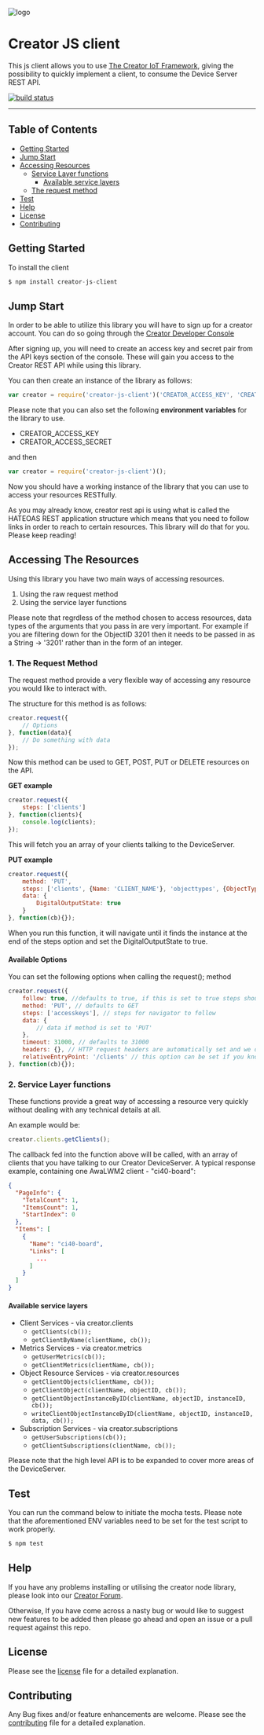 ![logo](https://static.creatordev.io/logo-md-s.svg)

# Creator JS client

This js client allows you to use [The Creator IoT Framework](https://docs.creatordev.io/deviceserver/guides/iot-framework/), giving the possibility to quickly implement a client, to consume the Device Server REST API.

[![build status](https://api.travis-ci.org/CreatorDev/creator-js-client.svg?branch=master)](http://travis-ci.org/CreatorDev/creator-js-client)

---

## Table of Contents

* [Getting Started](#getting-started)
* [Jump Start](#jump-start)
* [Accessing Resources](#accessing-the-resources)
    * [Service Layer functions](#1-service-layer-functions)
        * [Available service layers](#available-service-layers)
    * [The request method](#2-the-request-method)
* [Test](#test)
* [Help](#help)
* [License](#license)
* [Contributing](#contributing)


## Getting Started
To install the client
    
```js
$ npm install creator-js-client
```

## Jump Start

In order to be able to utilize this library you will have to sign up for a creator account. You can do so going through the [Creator Developer Console](http://console.creatordev.io)

After signing up, you will need to create an access key and secret pair from the API keys section of the console. These will gain you access to the Creator REST API while using this library.

You can then create an instance of the library as follows: 

```js
var creator = require('creator-js-client')('CREATOR_ACCESS_KEY', 'CREATOR_ACCESS_SECRET');
```
Please note that you can also set the following **environment variables** for the library to use. 

* CREATOR_ACCESS_KEY
* CREATOR_ACCESS_SECRET

and then 

```js
var creator = require('creator-js-client')();
```

Now you should have a working instance of the library that you can use to access your resources RESTfully.

As you may already know, creator rest api is using what is called the HATEOAS REST application structure which means that you need to follow links in order to reach to certain resources. This library will do that for you. Please keep reading!

## Accessing The Resources

Using this library you have two main ways of accessing resources. 

1. Using the raw request method
2. Using the service layer functions

Please note that regrdless of the method chosen to access resources, data types of the arguments that you pass in are very important. For example if you are filtering down for the ObjectID 3201 then it needs to be passed in as a String -> '3201' rather than in the form of an integer.

### 1. The Request Method

The request method provide a very flexible way of accessing any resource you would like to interact with.

The structure for this method is as follows:

```js 
creator.request({
    // Options
}, function(data){
    // Do something with data
});
```

Now this method can be used to GET, POST, PUT or DELETE resources on the API.

**GET example** 

```js
creator.request({
    steps: ['clients']
}, function(clients){
    console.log(clients);
});
```

This will fetch you an array of your clients talking to the DeviceServer.

**PUT example**

```js
creator.request({
    method: 'PUT',
    steps: ['clients', {Name: 'CLIENT_NAME'}, 'objecttypes', {ObjectTypeID: '3201'}, 'instances', {InstanceID: '0'}],
    data: {
        DigitalOutputState: true
    }
}, function(cb){});

```
When you run this function, it will navigate until it finds the instance at the end of the steps option and set the DigitalOutputState to true.

#### Available Options
You can set the following options when calling the request(); method

```js
creator.request({
    follow: true, //defaults to true, if this is set to true steps should be provided
    method: 'PUT', // defaults to GET 
    steps: ['accesskeys'], // steps for navigator to follow 
    data: {
        // data if method is set to 'PUT'
    },
    timeout: 31000, // defaults to 31000
    headers: {}, // HTTP request headers are automatically set and we do not recommend overwriting them
    relativeEntryPoint: '/clients' // this option can be set if you know where to begin within the Creator DeviceServer API, can be useful to cut down steps
}, function(cb){});
```


### 2. Service Layer functions

These functions provide a great way of accessing a resource very quickly without dealing with any technical details at all.

An example would be:

```js 
creator.clients.getClients();
```  

The callback fed into the function above will be called, with an array of clients that you have talking to our Creator DeviceServer. 
A typical response example, containing one AwaLWM2 client - "ci40-board": 

```json
{
  "PageInfo": {
    "TotalCount": 1,
    "ItemsCount": 1,
    "StartIndex": 0
  },
  "Items": [
    {
      "Name": "ci40-board",
      "Links": [
        ...
      ]
    }
  ]
}

```


#### Available service layers

* Client Services - via creator.clients
  * ``` getClients(cb()); ```
  * ``` getClientByName(clientName, cb()); ```
* Metrics Services - via creator.metrics
  * ``` getUserMetrics(cb()); ```
  * ``` getClientMetrics(clientName, cb()); ```
* Object Resource Services - via creator.resources
  * ``` getClientObjects(clientName, cb()); ```
  * ``` getClientObject(clientName, objectID, cb()); ```
  * ``` getClientObjectInstanceByID(clientName, objectID, instanceID, cb()); ```
  * ``` writeClientObjectInstanceByID(clientName, objectID, instanceID, data, cb()); ```
* Subscription Services - via creator.subscriptions
  * ``` getUserSubscriptions(cb()); ```
  * ``` getClientSubscriptions(clientName, cb()); ```

Please note that the high level API is to be expanded to cover more areas of the DeviceServer. 

## Test

You can run the command below to initiate the mocha tests. Please note that the aforementioned ENV variables need to be set for the test script to work properly.

```js
$ npm test
```

## Help

If you have any problems installing or utilising the creator node library, please look into our [Creator Forum](https://forum.creatordev.io). 

Otherwise, If you have come across a nasty bug or would like to suggest new features to be added then please go ahead and open an issue or a pull request against this repo.

## License

Please see the [license](LICENSE) file for a detailed explanation.

## Contributing

Any Bug fixes and/or feature enhancements are welcome. Please see the [contributing](CONTRIBUTING.md) file for a detailed explanation.
